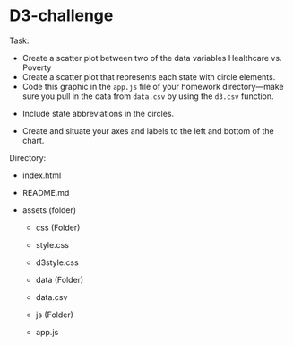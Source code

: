 # D3-challenge
Task:

- Create a scatter plot between two of the data variables Healthcare vs. Poverty
- Create a scatter plot that represents each state with circle elements. 
- Code this graphic in the `app.js` file of your homework directory—make sure you pull in the data from `data.csv` by using the `d3.csv` function. 

* Include state abbreviations in the circles.

* Create and situate your axes and labels to the left and bottom of the chart.

Directory:

  * index.html

  * README.md

 * assets (folder)

   * css (Folder)

    * style.css

    * d3style.css

   * data (Folder)

    * data.csv

   * js (Folder)

    * app.js
